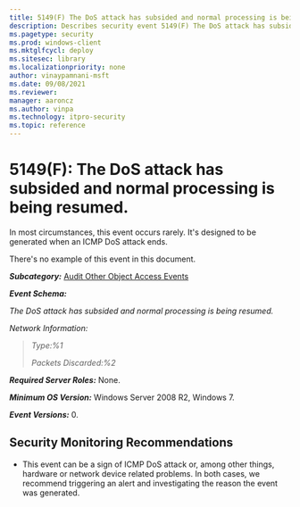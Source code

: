 ```yaml
---
title: 5149(F) The DoS attack has subsided and normal processing is being resumed. 
description: Describes security event 5149(F) The DoS attack has subsided and normal processing is being resumed.
ms.pagetype: security
ms.prod: windows-client
ms.mktglfcycl: deploy
ms.sitesec: library
ms.localizationpriority: none
author: vinaypamnani-msft
ms.date: 09/08/2021
ms.reviewer: 
manager: aaroncz
ms.author: vinpa
ms.technology: itpro-security
ms.topic: reference
---
```


# 5149(F): The DoS attack has subsided and normal processing is being resumed.


In most circumstances, this event occurs rarely. It's designed to be generated when an ICMP DoS attack ends.

There's no example of this event in this document.

***Subcategory:***&nbsp;[Audit Other Object Access Events](audit-other-object-access-events.md)

***Event Schema:***

*The DoS attack has subsided and normal processing is being resumed.*

*Network Information:*

> *Type:%1*
>
> *Packets Discarded:%2*

***Required Server Roles:*** None.

***Minimum OS Version:*** Windows Server 2008 R2, Windows 7.

***Event Versions:*** 0.

## Security Monitoring Recommendations

-   This event can be a sign of ICMP DoS attack or, among other things, hardware or network device related problems. In both cases, we recommend triggering an alert and investigating the reason the event was generated.

